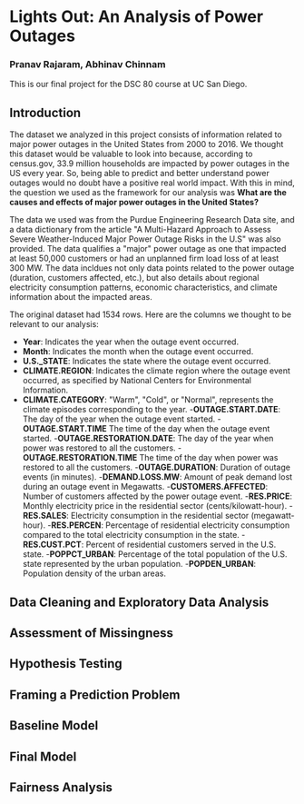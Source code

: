 # Lights Out: An Analysis of Power Outages
### Pranav Rajaram, Abhinav Chinnam

This is our final project for the DSC 80 course at UC San Diego. 

## Introduction
The dataset we analyzed in this project consists of information related to major power outages in the United States from 2000 to 2016. We thought this dataset would be valuable to look into because, according to census.gov, 33.9 million households are impacted by power outages in the US every year. So, being able to predict and better understand power outages would no doubt have a positive real world impact. With this in mind, the question we used as the framework for our analysis was **What are the causes and effects of major power outages in the United States?**

The data we used was from the Purdue Engineering Research Data site, and a data dictionary from the article "A Multi-Hazard Approach to Assess Severe Weather-Induced Major Power Outage Risks in the U.S" was also provided. The data qualifies a "major" power outage as one that impacted at least 50,000 customers or had an unplanned firm load loss of at least 300 MW. The data incldues not only data points related to the power outage (duration, customers affected, etc.), but also details about regional electricity consumption patterns, economic characteristics, and climate information about the impacted areas. 

The original dataset had 1534 rows. Here are the columns we thought to be relevant to our analysis:
 - **Year**: Indicates the year when the outage event occurred.
 - **Month**: Indicates the month when the outage event occurred.
 - **U.S._STATE**: Indicates the state where the outage event occurred.
 - **CLIMATE.REGION**: Indicates the climate region where the outage event occurred, as specified by National Centers for Environmental Information.
 - **CLIMATE.CATEGORY**: "Warm", "Cold", or "Normal", represents the climate episodes corresponding to the year.
 -**OUTAGE.START.DATE**: The day of the year when the outage event started.
 -**OUTAGE.START.TIME** The time of the day when the outage event started.
 -**OUTAGE.RESTORATION.DATE**: The day of the year when power was restored to all the customers.
 -**OUTAGE.RESTORATION.TIME** The time of the day when power was restored to all the customers.
 -**OUTAGE.DURATION**: Duration of outage events (in minutes).
 -**DEMAND.LOSS.MW**: Amount of peak demand lost during an outage event in Megawatts.
 -**CUSTOMERS.AFFECTED**: Number of customers affected by the power outage event.
 -**RES.PRICE**: Monthly electricity price in the residential sector (cents/kilowatt-hour).
 -**RES.SALES**: Electricity consumption in the residential sector (megawatt-hour).
 -**RES.PERCEN**: Percentage of residential electricity consumption compared to the total electricity consumption in the state.
 -**RES.CUST.PCT**: Percent of residential customers served in the U.S. state.
 -**POPPCT_URBAN**: Percentage of the total population of the U.S. state represented by the urban population.
 -**POPDEN_URBAN**: Population density of the urban areas.

## Data Cleaning and Exploratory Data Analysis

## Assessment of Missingness

## Hypothesis Testing

## Framing a Prediction Problem

## Baseline Model

## Final Model

## Fairness Analysis
